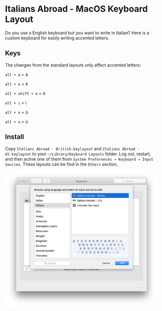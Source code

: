 Italians Abroad - MacOS Keyboard Layout
=====================================

Do you use a English keyboard but you want to write in Italian? Here is a custom keyboard for easily writing accented letters.

## Keys

The changes from the standard layouts only affect accented letters:

`alt + a` = à

`alt + e` = è

`alt + shift + e` = é

`alt + i` = ì

`alt + o` = ò

`alt + u` = ù

## Install

Copy `Italians Abroad - British.keylayout` and `Italians Abroad - US.keylayout` to your `~/Library/Keyboard Layouts` folder.
Log out, restart, and then active one of them from `System Preferences → Keyboard → Input Sources`. These layouts can be find in the `Others` section.

![screenshot](https://raw.githubusercontent.com/miromannino/italians-abroad-macos-keyboard-layout/master/screenshot.png)

